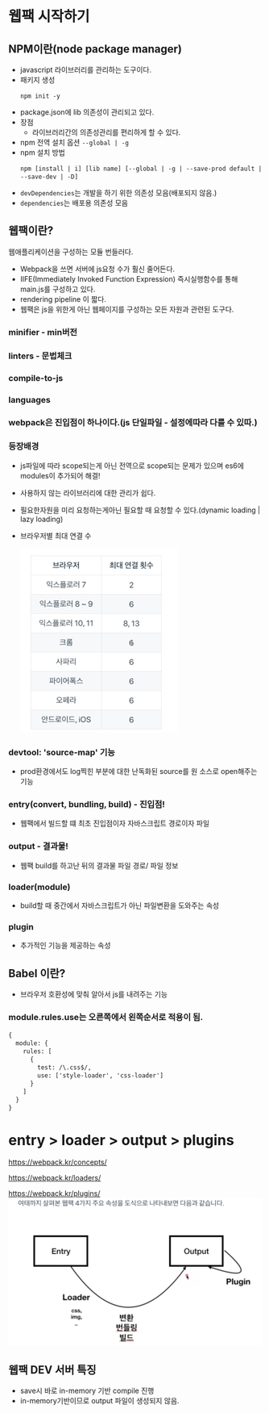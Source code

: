 # 웹팩 시작하기
## NPM이란(node package manager)
- javascript 라이브러리를 관리하는 도구이다.
- 패키지 생성
  ```npm
  npm init -y
  ```
- package.json에 lib 의존성이 관리되고 있다.
- 장점
  - 라이브러리간의 의존성관리를 편리하게 할 수 있다.
- npm 전역 설치 옵션 ``--global | -g``
- npm 설치 방법
  ```
  npm [install | i] [lib name] [--global | -g | --save-prod default | --save-dev | -D]
  ```
- ``devDependencies``는 개발을 하기 위한 의존성 모음(배포되지 않음.)
- ``dependencies``는 배포용 의존성 모음
## 웹팩이란?
웹애플리케이션을 구성하는 모듈 번들러다.
- Webpack을 쓰면 서버에 js요청 수가 훨신 줄어든다.
- IIFE(Immediately Invoked Function Expression) 즉시실행함수를 통해 main.js를 구성하고 있다.
- rendering pipeline 이 짧다.
- 웹팩은 js을 위한게 아닌 웹페이지를 구성하는 모든 자원과 관련된 도구다.
### minifier - min버전
### linters - 문법체크
### compile-to-js
### languages
### webpack은 진입점이 하나이다.(js 단일파일 - 설정에따라 다를 수 있따.)
### 등장배경
- js파일에 따라 scope되는게 아닌 전역으로 scope되는 문제가 있으며 es6에 modules이 추가되어 해결!
- 사용하지 않는 라이브러리에 대한 관리가 쉽다.
- 필요한자원을 미리 요청하는게아닌 필요할 때 요청할 수 있다.(dynamic loading | lazy loading)
- 브라우저별 최대 연결 수

  ![img.png](img.png)
### devtool: 'source-map' 기능
- prod환경에서도 log찍힌 부분에 대한 난독화된 source를 원 소스로 open해주는 기능
### entry(convert, bundling, build) - 진입점!
- 웹팩에서 빌드할 떄 최초 진입점이자 자바스크립트 경로이자 파일
### output - 결과물!
- 웹팩 build를 하고난 뒤의 결과물 파일 경로/ 파일 정보
### loader(module)
- build할 때 중간에서 자바스크립트가 아닌 파일변환을 도와주는 속성
### plugin
- 추가적인 기능을 제공하는 속성

## Babel 이란?
- 브라우저 호환성에 맞춰 알아서 js를 내려주는 기능

### module.rules.use는 오른쪽에서 왼쪽순서로 적용이 됨.
```text
{
  module: {
    rules: [
      {
        test: /\.css$/,
        use: ['style-loader', 'css-loader']
      }
    ]
  }
}
```

# entry > loader > output > plugins
https://webpack.kr/concepts/

https://webpack.kr/loaders/

https://webpack.kr/plugins/
![img_1.png](img_1.png)

## 웹팩 DEV 서버 특징
- save시 바로 in-memory 기반 compile 진행
- in-memory기반이므로 output 파일이 생성되지 않음.